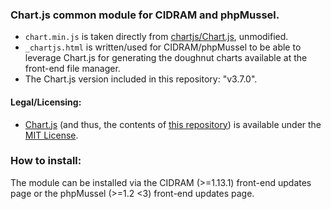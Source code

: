 ### Chart.js common module for CIDRAM and phpMussel.

- `chart.min.js` is taken directly from [chartjs/Chart.js](https://github.com/chartjs/Chart.js), unmodified.
- `_chartjs.html` is written/used for CIDRAM/phpMussel to be able to leverage Chart.js for generating the doughnut charts available at the front-end file manager.
- The Chart.js version included in this repository: "v3.7.0".

#### Legal/Licensing:
- [Chart.js](https://github.com/chartjs/Chart.js) (and thus, the contents of [this repository](https://github.com/Maikuolan/Chart.js-Common-Module)) is available under the [MIT License](https://opensource.org/licenses/MIT).

### How to install:
The module can be installed via the CIDRAM (>=1.13.1) front-end updates page or the phpMussel (>=1.2 <3) front-end updates page.
